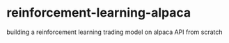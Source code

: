 # reinforcement-learning-alpaca
building a reinforcement learning trading model on alpaca API from scratch
